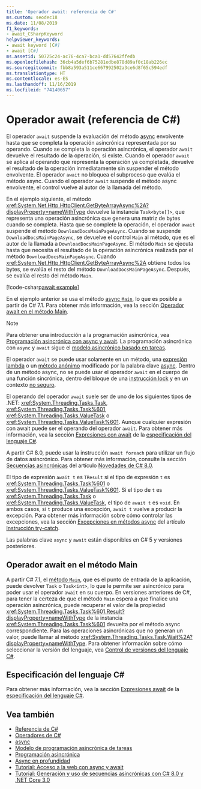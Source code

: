 ```yaml
---
title: 'Operador await: referencia de C#'
ms.custom: seodec18
ms.date: 11/08/2019
f1_keywords:
- await_CSharpKeyword
helpviewer_keywords:
- await keyword [C#]
- await [C#]
ms.assetid: 50725c24-ac76-4ca7-bca1-dd57642ffedb
ms.openlocfilehash: 36cb4a5def6b75281edbe878d89af0c18ab226ec
ms.sourcegitcommit: fbb8a593a511ce667992502a3ce6d8f65c594edf
ms.translationtype: HT
ms.contentlocale: es-ES
ms.lasthandoff: 11/16/2019
ms.locfileid: "74140657"
---
```

# <a name="await-operator-c-reference"></a>Operador await (referencia de C#)

El operador `await` suspende la evaluación del método [async](../keywords/async.md) envolvente hasta que se completa la operación asincrónica representada por su operando. Cuando se completa la operación asincrónica, el operador `await` devuelve el resultado de la operación, si existe. Cuando el operador `await` se aplica al operando que representa la operación ya completada, devuelve el resultado de la operación inmediatamente sin suspender el método envolvente. El operador `await` no bloquea el subproceso que evalúa el método async. Cuando el operador `await` suspende el método async envolvente, el control vuelve al autor de la llamada del método.

En el ejemplo siguiente, el método <xref:System.Net.Http.HttpClient.GetByteArrayAsync%2A?displayProperty=nameWithType> devuelve la instancia `Task<byte[]>`, que representa una operación asincrónica que genera una matriz de bytes cuando se completa. Hasta que se complete la operación, el operador `await` suspende el método `DownloadDocsMainPageAsync`. Cuando se suspende `DownloadDocsMainPageAsync`, se devuelve el control `Main` al método, que es el autor de la llamada a `DownloadDocsMainPageAsync`. El método `Main` se ejecuta hasta que necesita el resultado de la operación asincrónica realizada por el método `DownloadDocsMainPageAsync`. Cuando <xref:System.Net.Http.HttpClient.GetByteArrayAsync%2A> obtiene todos los bytes, se evalúa el resto del método `DownloadDocsMainPageAsync`. Después, se evalúa el resto del método `Main`.

[!code-csharp[await example](~/samples/csharp/language-reference/operators/AwaitOperator.cs)]

En el ejemplo anterior se usa el método [async `Main`](../../programming-guide/main-and-command-args/index.md), lo que es posible a partir de C# 7.1. Para obtener más información, vea la sección [Operador await en el método Main](#await-operator-in-the-main-method).

> [!NOTE]
> Para obtener una introducción a la programación asincrónica, vea [Programación asincrónica con async y await](../../programming-guide/concepts/async/index.md). La programación asincrónica con `async` y `await` sigue el [modelo asincrónico basado en tareas](../../../standard/asynchronous-programming-patterns/task-based-asynchronous-pattern-tap.md).

El operador `await` se puede usar solamente en un método, una [expresión lambda](../../programming-guide/statements-expressions-operators/lambda-expressions.md) o un [método anónimo](delegate-operator.md) modificado por la palabra clave [async](../keywords/async.md). Dentro de un método async, no se puede usar el operador `await` en el cuerpo de una función sincrónica, dentro del bloque de una [instrucción lock](../keywords/lock-statement.md) y en un contexto [no seguro](../keywords/unsafe.md).

El operando del operador `await` suele ser de uno de los siguientes tipos de .NET: <xref:System.Threading.Tasks.Task>, <xref:System.Threading.Tasks.Task%601>, <xref:System.Threading.Tasks.ValueTask> o <xref:System.Threading.Tasks.ValueTask%601>. Aunque cualquier expresión con await puede ser el operando del operador `await`. Para obtener más información, vea la sección [Expresiones con await](~/_csharplang/spec/expressions.md#awaitable-expressions) de la [especificación del lenguaje C#](~/_csharplang/spec/introduction.md).

A partir C# 8.0, puede usar la instrucción `await foreach` para utilizar un flujo de datos asincrónico. Para obtener más información, consulte la sección [Secuencias asincrónicas](../../whats-new/csharp-8.md#asynchronous-streams) del artículo [Novedades de C# 8.0](../../whats-new/csharp-8.md).

El tipo de expresión `await t` es `TResult` si el tipo de expresión `t` es <xref:System.Threading.Tasks.Task%601> o <xref:System.Threading.Tasks.ValueTask%601>. Si el tipo de `t` es <xref:System.Threading.Tasks.Task> o <xref:System.Threading.Tasks.ValueTask>, el tipo de `await t` es `void`. En ambos casos, si `t` produce una excepción, `await t` vuelve a producir la excepción. Para obtener más información sobre cómo controlar las excepciones, vea la sección [Excepciones en métodos async](../keywords/try-catch.md#exceptions-in-async-methods) del artículo [Instrucción try-catch](../keywords/try-catch.md).

Las palabras clave `async` y `await` están disponibles en C# 5 y versiones posteriores.

## <a name="await-operator-in-the-main-method"></a>Operador await en el método Main

A partir C# 7.1, el [método `Main`](../../programming-guide/main-and-command-args/index.md), que es el punto de entrada de la aplicación, puede devolver `Task` o `Task<int>`, lo que le permite ser asincrónico para poder usar el operador `await` en su cuerpo. En versiones anteriores de C#, para tener la certeza de que el método `Main` espera a que finalice una operación asincrónica, puede recuperar el valor de la propiedad <xref:System.Threading.Tasks.Task%601.Result?displayProperty=nameWithType> de la instancia <xref:System.Threading.Tasks.Task%601> devuelta por el método async correspondiente. Para las operaciones asincrónicas que no generan un valor, puede llamar al método <xref:System.Threading.Tasks.Task.Wait%2A?displayProperty=nameWithType>. Para obtener información sobre cómo seleccionar la versión del lenguaje, vea [Control de versiones del lenguaje C#](../configure-language-version.md).

## <a name="c-language-specification"></a>Especificación del lenguaje C#

Para obtener más información, vea la sección [Expresiones await](~/_csharplang/spec/expressions.md#await-expressions) de la [especificación del lenguaje C#](~/_csharplang/spec/introduction.md).

## <a name="see-also"></a>Vea también

- [Referencia de C#](../index.md)
- [Operadores de C#](index.md)
- [async](../keywords/async.md)
- [Modelo de programación asincrónica de tareas](../../programming-guide/concepts/async/task-asynchronous-programming-model.md)
- [Programación asincrónica](../../async.md)
- [Async en profundidad](../../../standard/async-in-depth.md)
- [Tutorial: Acceso a la web con async y await](../../programming-guide/concepts/async/walkthrough-accessing-the-web-by-using-async-and-await.md)
- [Tutorial: Generación y uso de secuencias asincrónicas con C# 8.0 y .NET Core 3.0](../../tutorials/generate-consume-asynchronous-stream.md)
